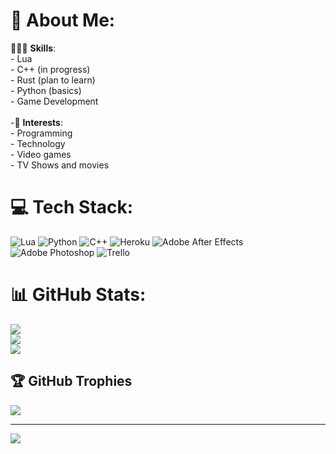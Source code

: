 # 💫 About Me:
👨🏻‍💻 **Skills**:<br>- Lua<br>- C++ (in progress)<br>- Rust (plan to learn)<br>- Python (basics)<br>- Game Development<br> <br>-🔭 **Interests**:<br>- Programming<br>- Technology<br>- Video games<br>- TV Shows and movies


# 💻 Tech Stack:
![Lua](https://img.shields.io/badge/lua-%232C2D72.svg?style=flat-square&logo=lua&logoColor=white) ![Python](https://img.shields.io/badge/python-3670A0?style=flat-square&logo=python&logoColor=ffdd54) ![C++](https://img.shields.io/badge/c++-%2300599C.svg?style=flat-square&logo=c%2B%2B&logoColor=white) ![Heroku](https://img.shields.io/badge/heroku-%23430098.svg?style=flat-square&logo=heroku&logoColor=white) ![Adobe After Effects](https://img.shields.io/badge/Adobe%20After%20Effects-9999FF.svg?style=flat-square&logo=Adobe%20After%20Effects&logoColor=white) ![Adobe Photoshop](https://img.shields.io/badge/adobephotoshop-%2331A8FF.svg?style=flat-square&logo=adobephotoshop&logoColor=white) ![Trello](https://img.shields.io/badge/Trello-%23026AA7.svg?style=flat-square&logo=Trello&logoColor=white)
# 📊 GitHub Stats:
![](https://github-readme-stats.vercel.app/api?username=AyroByte&theme=react&hide_border=false&include_all_commits=false&count_private=false)<br/>
![](https://github-readme-streak-stats.herokuapp.com/?user=AyroByte&theme=react&hide_border=false)<br/>
![](https://github-readme-stats.vercel.app/api/top-langs/?username=AyroByte&theme=react&hide_border=false&include_all_commits=false&count_private=false&layout=compact)

## 🏆 GitHub Trophies
![](https://github-profile-trophy.vercel.app/?username=AyroByte&theme=radical&no-frame=false&no-bg=true&margin-w=4)

---
[![](https://visitcount.itsvg.in/api?id=AyroByte&icon=0&color=1)](https://visitcount.itsvg.in)

<!-- Proudly created with GPRM ( https://gprm.itsvg.in ) -->
